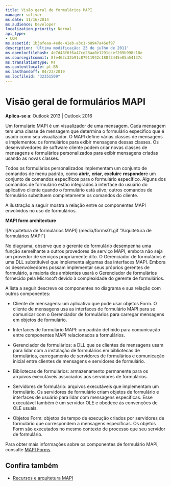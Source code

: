 ```yaml
---
title: Visão geral de formulários MAPI
manager: soliver
ms.date: 11/16/2014
ms.audience: Developer
localization_priority: Normal
api_type:
- COM
ms.assetid: 1b3afeaa-4ede-41eb-a3c1-b8947a46ef97
description: 'Última modificação: 23 de julho de 2011'
ms.openlocfilehash: 4e7d48f6f6a47ce28aa0e1291ccef209b998c18e
ms.sourcegitcommit: 8fe462c32b91c87911942c188f3445e85a54137c
ms.translationtype: MT
ms.contentlocale: pt-BR
ms.lasthandoff: 04/23/2019
ms.locfileid: "32351509"
---
```

# <a name="mapi-forms-overview"></a>Visão geral de formulários MAPI
  
**Aplica-se a**: Outlook 2013 | Outlook 2016 
  
Um formulário MAPI é um visualizador de uma mensagem. Cada mensagem tem uma classe de mensagem que determina o formulário específico que é usado como seu visualizador. O MAPI define várias classes de mensagens e implementou os formulários para exibir mensagens dessas classes. Os desenvolvedores de software cliente podem criar novas classes de mensagens e formulários personalizados para exibir mensagens criadas usando as novas classes.
  
Todos os formulários personalizados implementam um conjunto de comandos de menu padrão, como **abrir**, **criar**, **excluir**e **responder**e um conjunto de comandos específicos para o formulário específico. Alguns dos comandos de formulário estão integrados à interface do usuário do aplicativo cliente quando o formulário está ativo; outros comandos de formulário substituem completamente os comandos do cliente. 
  
A ilustração a seguir mostra a relação entre os componentes MAPI envolvidos no uso de formulários. 
  
**MAPI form architecture**
  
![Arquitetura de formulários MAPI] (media/forms01.gif "Arquitetura de formulários MAPI")
  
No diagrama, observe que o gerente de formulário desempenha uma função semelhante a outros provedores de serviço MAPI, embora não seja um provedor de serviços propriamente dito. O Gerenciador de formulários é uma DLL substituível que implementa algumas das interfaces MAPI. Embora os desenvolvedores possam implementar seus próprios gerentes de formulário, a maioria dos ambientes usará o Gerenciador de formulários fornecido pela Microsoft devido à complexidade do gerente de formulários.
  
A lista a seguir descreve os componentes no diagrama e sua relação com outros componentes:
  
- Cliente de mensagens: um aplicativo que pode usar objetos Form. O cliente de mensagens usa as interfaces de formulário MAPI para se comunicar com o Gerenciador de formulários para carregar mensagens em objetos de formulário.
    
- Interfaces de formulário MAPI: um padrão definido para comunicação entre componentes MAPI relacionados a formulários.
    
- Gerenciador de formulários: a DLL que os clientes de mensagens usam para lidar com a instalação de formulários em bibliotecas de formulários, carregamento de servidores de formulários e comunicação inicial entre clientes de mensagens e servidores de formulário.
    
- Bibliotecas de formulários: armazenamento permanente para os arquivos executáveis associados aos servidores de formulários.
    
- Servidores de formulário: arquivos executáveis que implementam um formulário. Os servidores de formulário criam objetos de formulário e interfaces de usuário para lidar com mensagens específicas. Esse executável também é um servidor OLE e obedece às convenções de OLE usuais.
    
- Objetos Form: objetos de tempo de execução criados por servidores de formulário que correspondem a mensagens específicas. Os objetos Form são executados no mesmo contexto de processo que seu servidor de formulário.
    
Para obter mais informações sobre os componentes de formulário MAPI, consulte [MAPI Forms](mapi-forms.md).
  
## <a name="see-also"></a>Confira também

- [Recursos e arquitetura MAPI](mapi-features-and-architecture.md)

